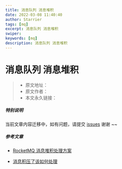 ```yaml
---
title: 消息队列 消息堆积
date: 2022-03-08 11:40:40
author: Starrier
tags: [mq]
excerpt: 消息队列 消息堆积
swiper:
keywords: [mq]
description: 消息队列 消息堆积
---
```


# 消息队列 消息堆积

> * 原文地址：[]()
> * 原文作者：[]()
> * 本文永久链接：[]()

##### **特别说明**

当前文章内容迁移中，如有问题，请提交 [issues](https://github.com/Starrier/starrier.github.io/issues) 谢谢 ~~

##### 参考文章

- [RocketMQ 消息堆积处理方案](https://blog.csdn.net/WATXZDN/article/details/116652142?spm=1001.2101.3001.6661.1&utm_medium=distribute.pc_relevant_t0.none-task-blog-2%7Edefault%7ECTRLIST%7ERate-1.pc_relevant_default&depth_1-utm_source=distribute.pc_relevant_t0.none-task-blog-2%7Edefault%7ECTRLIST%7ERate-1.pc_relevant_default&utm_relevant_index=1)

- [消息积压了该如何处理](https://time.geekbang.org/column/article/113401)
